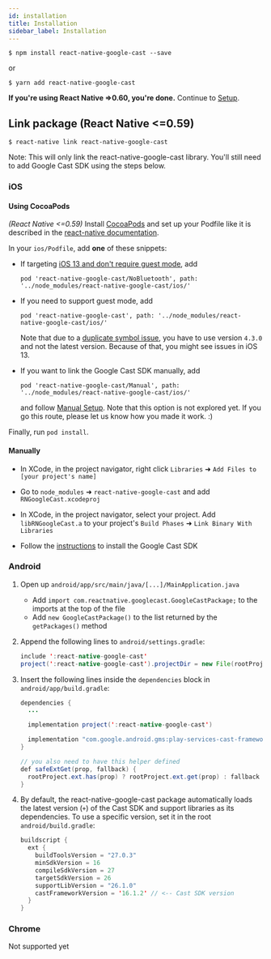 ```yaml
---
id: installation
title: Installation
sidebar_label: Installation
---
```


`$ npm install react-native-google-cast --save`

or

`$ yarn add react-native-google-cast`

**If you're using React Native =>0.60, you're done.** Continue to [Setup](setup.html).

## Link package (React Native <=0.59)

`$ react-native link react-native-google-cast`

Note: This will only link the react-native-google-cast library. You'll still need to add Google Cast SDK using the steps below.

### iOS

#### Using CocoaPods

_(React Native <=0.59)_ Install [CocoaPods](https://cocoapods.org/) and set up your Podfile like it is described in the [react-native documentation](https://facebook.github.io/react-native/docs/integration-with-existing-apps#configuring-cocoapods-dependencies).

In your `ios/Podfile`, add **one** of these snippets:

- If targeting [iOS 13 and don't require guest mode](https://developers.google.com/cast/docs/ios_sender/ios13_changes), add

  ```
  pod 'react-native-google-cast/NoBluetooth', path: '../node_modules/react-native-google-cast/ios/'
  ```

- If you need to support guest mode, add

  ```
  pod 'react-native-google-cast', path: '../node_modules/react-native-google-cast/ios/'
  ```

  Note that due to a [duplicate symbol issue](https://issuetracker.google.com/issues/113069508), you have to use version `4.3.0` and not the latest version. Because of that, you might see issues in iOS 13.

- If you want to link the Google Cast SDK manually, add

  ```
  pod 'react-native-google-cast/Manual', path: '../node_modules/react-native-google-cast/ios/'
  ```

  and follow [Manual Setup](https://developers.google.com/cast/docs/ios_sender#manual_setup). Note that this option is not explored yet. If you go this route, please let us know how you made it work. :)

Finally, run `pod install`.

#### Manually

- In XCode, in the project navigator, right click `Libraries` ➜ `Add Files to [your project's name]`

- Go to `node_modules` ➜ `react-native-google-cast` and add `RNGoogleCast.xcodeproj`

- In XCode, in the project navigator, select your project. Add `libRNGoogleCast.a` to your project's `Build Phases` ➜ `Link Binary With Libraries`

- Follow the [instructions](https://developers.google.com/cast/docs/ios_sender/#google_cast_sdk) to install the Google Cast SDK

### Android

1. Open up `android/app/src/main/java/[...]/MainApplication.java`

   - Add `import com.reactnative.googlecast.GoogleCastPackage;` to the imports at the top of the file
   - Add `new GoogleCastPackage()` to the list returned by the `getPackages()` method

2. Append the following lines to `android/settings.gradle`:

   ```java
   include ':react-native-google-cast'
   project(':react-native-google-cast').projectDir = new File(rootProject.projectDir, '../node_modules/react-native-google-cast/android')
   ```

3. Insert the following lines inside the `dependencies` block in `android/app/build.gradle`:

   ```java
   dependencies {
     ...

     implementation project(':react-native-google-cast')

     implementation "com.google.android.gms:play-services-cast-framework:${safeExtGet('castFrameworkVersion', '+')}"
   }

   // you also need to have this helper defined
   def safeExtGet(prop, fallback) {
     rootProject.ext.has(prop) ? rootProject.ext.get(prop) : fallback
   }
   ```

4. By default, the react-native-google-cast package automatically loads the latest version (`+`) of the Cast SDK and support libraries as its dependencies. To use a specific version, set it in the root `android/build.gradle`:

   ```java
   buildscript {
     ext {
       buildToolsVersion = "27.0.3"
       minSdkVersion = 16
       compileSdkVersion = 27
       targetSdkVersion = 26
       supportLibVersion = "26.1.0"
       castFrameworkVersion = '16.1.2' // <-- Cast SDK version
     }
   }
   ```

### Chrome

Not supported yet
